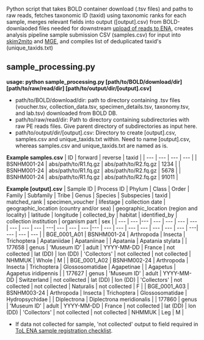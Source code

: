 Python script that takes BOLD container download (.tsv files) and paths to raw reads, fetches taxonomic ID (taxid) using taxonomic ranks for each sample, merges relevant fields into output ([output].csv) from BOLD-downlaoded files needed for downstream [upload of reads to ENA](https://github.com/bge-barcoding/ena-read-upload), creates analysis pipeline sample submission CSV (samples.csv) for input into [skim2mito](https://github.com/o-william-white/skim2mito) and [MGE](https://github.com/bge-barcoding/MitoGeneExtractor-BGE), and compiles list of deduplicated taxid's (unique_taxids.txt)



## sample_processing.py ##
**usage: python sample_processing.py [path/to/BOLD/download/dir] [path/to/raw/read/dir] [path/to/output/dir/[output].csv]**
- path/to/BOLD/download/dir: path to directory containing .tsv files (voucher.tsv, collection_data.tsv, specimen_details.tsv, taxonomy.tsv, and lab.tsv) downloaded from BOLD DB.
- path/to/raw/read/dir: Path to directory containing subdirectories with raw PE reads files. Give parent directory of subdirectories as input here.
- path/to/output/dir/[output].csv: Directory to create [output].csv, samples.csv and unique_taxids.txt within. Need to name [output].csv, whereas samples.csv and unique_taxids.txt are named as is.



**Example samples.csv**
| ID  | forward | reverse | taxid |
| --- | --- | --- | --- |
| BSNHM001-24  | abs/path/to/R1.fq.gz  | abs/path/to/R2.fq.gz | 1234 |
| BSNHM001-24 | abs/path/to/R1.fq.gz  | abs/path/to/R2.fq.gz | 5678 |
| BSNHM001-24 | abs/path/to/R1.fq.gz | abs/path/to/R2.fq.gz |  91011 |



**Example [output].csv**
| Sample ID | Process ID  | Phylum | Class | Order | Family | Subfamily | Tribe | Genus | Species | Subspecies | taxid | matched_rank | specimen_voucher | lifestage | collection date | geographic_location (country and/or sea) | geographic_location (region and locality) | latitude | longitude | collected_by | habitat | identified_by | collection institution | organism part | sex |
| --- | --- |--- | --- | --- | --- | --- | --- | --- | --- | ---| --- | --- | --- |--- | --- | --- | --- | --- | --- | --- | --- | ---| --- | --- | --- |
| BGE_0001_A01  | BSNHM001-24 | Arthropoda | Insecta | Trichoptera | Apataniidae | Apataniinae | | Apatania | Apatania stylata | | 177658 | genus | 'Museum ID' | adult | YYYY-MM-DD | France | not collected | lat (DD) | lon (DD) | 'Collectors' | not collected | not collected | NHMMUK | Whole | M |
| BGE_0001_A02 | BSNHM002-24 | Arthropoda | Insecta | Trichoptera | Glossosomatidae | Agapetinae | | Agapetus | Agapetus iridipennis | | 177627 | genus | 'Museum ID' | adult | YYYY-MM-DD | Switzerland | not collected | lat (DD) | lon (DD) | 'Collectors' | not collected | not collected | Naturalis | not collected | F |
| BGE_0001_A03 | BSNHM003-24 | Arthropoda | Insecta | Trichoptera | Glossosomatidae | Hydropsychidae | | Diplectrona | Diplectrona meridionalis | | 177860 | genus | 'Museum ID' | adult | YYYY-MM-DD |  France | not collected | lat (DD) | lon (DD) | 'Collectors' | not collected | not collected | NHMMUK | Leg | M |

- If data not collected for sample, 'not collected' output to field required in [ToL ENA sample registration checklist](https://www.ebi.ac.uk/ena/browser/view/ERC000053).
